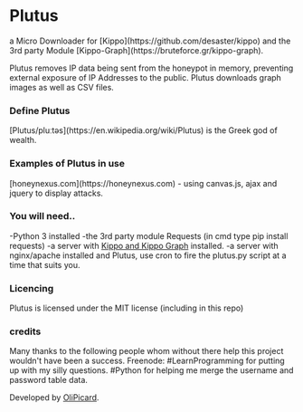 <h1>Plutus</h1>
a Micro Downloader for [Kippo](https://github.com/desaster/kippo) and the 3rd party Module [Kippo-Graph](https://bruteforce.gr/kippo-graph).

Plutus removes IP data being sent from the honeypot in memory, preventing external exposure of IP Addresses to the public.
Plutus downloads graph images as well as CSV files.

<h3>Define Plutus</h3>
[Plutus/pluːtəs](https://en.wikipedia.org/wiki/Plutus) is the Greek god of wealth.

<h3>Examples of Plutus in use</h3>
[honeynexus.com](https://honeynexus.com) - using canvas.js, ajax and jquery to display attacks.


<h3>You will need..</h3>

-Python 3 installed
-the 3rd party module Requests (in cmd type pip install requests)
-a server with [Kippo and Kippo Graph](https://youtu.be/OyBiIjrVXgk) installed.
-a server with nginx/apache installed and Plutus, use cron to fire the plutus.py script at a time that suits you.


<h3>Licencing</h3>
Plutus is licensed under the MIT license (including in this repo)

<h3>credits</h3>
Many thanks to the following people whom without there help this project wouldn't have been a success.
Freenode: #LearnProgramming for putting up with my silly questions. #Python for helping me merge the username and password table data.

Developed by [OliPicard](https://olipicard.com).
